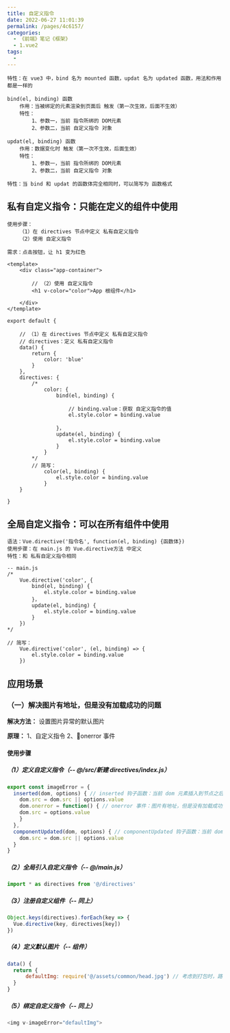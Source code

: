 ```yaml
---
title: 自定义指令
date: 2022-06-27 11:01:39
permalink: /pages/4c6157/
categories:
  - 《前端》笔记《框架》
  - 1.vue2
tags:
  - 
---
```

    特性：在 vue3 中，bind 名为 mounted 函数，updat 名为 updated 函数，用法和作用都是一样的
    
    bind(el, binding) 函数
        作用：当被绑定的元素渲染到页面后 触发（第一次生效，后面不生效）
        特性：
            1、参数一，当前 指令所绑的 DOM元素
            2、参数二，当前 自定义指令 对象

    updat(el, binding) 函数
        作用：数据变化时 触发（第一次不生效，后面生效）
        特性：
            1、参数一，当前 指令所绑的 DOM元素
            2、参数二，当前 自定义指令 对象
    
    特性：当 bind 和 updat 的函数体完全相同时，可以简写为 函数格式

## 私有自定义指令：只能在定义的组件中使用
    
    使用步骤：
        （1）在 directives 节点中定义 私有自定义指令
        （2）使用 自定义指令

    需求：点击按钮，让 h1 变为红色

    <template>
        <div class="app-container">

            // （2）使用 自定义指令
            <h1 v-color="color">App 根组件</h1>

        </div>
    </template>

    export default {

        // （1）在 directives 节点中定义 私有自定义指令
        // directives：定义 私有自定义指令
        data() {
            return {
                color: 'blue'
            }
        },
        directives: {
            /*  
                color: {
                    bind(el, binding) {

                        // binding.value：获取 自定义指令的值
                        el.style.color = binding.value

                    }，
                    update(el, binding) {
                        el.style.color = binding.value
                    }
                } 
            */
            // 简写：
                color(el, binding) {
                    el.style.color = binding.value
                }
        }

    }

## 全局自定义指令：可以在所有组件中使用
    语法：Vue.directive('指令名', function(el, binding) {函数体})
    使用步骤：在 main.js 的 Vue.directive方法 中定义
    特性：和 私有自定义指令相同

    -- main.js
    /*
        Vue.directive('color', {
            bind(el, binding) {
                el.style.color = binding.value
            }，
            update(el, binding) {
                el.style.color = binding.value
            }
        })
    */

    // 简写：
        Vue.directive('color', (el, binding) => {
            el.style.color = binding.value
        })

## 应用场景
  ### （一）解决图片有地址，但是没有加载成功的问题
  **解决方法：** 设置图片异常的默认图片

  **原理：**
  1、自定义指令
  2、onerror 事件

  #### 使用步骤
  ##### （1）定义自定义指令（-- @/src/新建 directives/index.js）
  ```js
  export const imageError = {
    inserted(dom, options) { // inserted 钩子函数：当前 dom 元素插入到节点之后执行
      dom.src = dom.src || options.value
      dom.onerror = function() { // onerror 事件：图片有地址，但是没有加载成功触发
      dom.src = options.value
      }
    },
    componentUpdated(dom, options) { // componentUpdated 钩子函数：当前 dom 元素更新数据后执行
      dom.src = dom.src || options.value
    }
  }
  ```

  ##### （2）全局引入自定义指令（-- @/main.js）
  ```js
  import * as directives from '@/directives'
  ```

  ##### （3）注册自定义组件（-- 同上）
  ```js
  Object.keys(directives).forEach(key => {
    Vue.directive(key, directives[key])
  })
  ```

  ##### （4）定义默认图片（-- 组件）
  ```js
  data() {
    return {
        defaultImg: require('@/assets/common/head.jpg') // 考虑到打包时，路径会发送变化，导致图片加载失败。所以这里使用 require 包裹起来
    }
  }
  ```

  ##### （5）绑定自定义指令（-- 同上）
  ```js
  <img v-imageError="defaultImg">
  ```